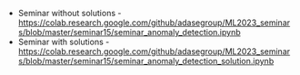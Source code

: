 * Seminar without solutions - https://colab.research.google.com/github/adasegroup/ML2023_seminars/blob/master/seminar15/seminar_anomaly_detection.ipynb
* Seminar with solutions - https://colab.research.google.com/github/adasegroup/ML2023_seminars/blob/master/seminar15/seminar_anomaly_detection_solution.ipynb
